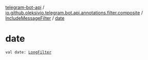 [telegram-bot-api](../../index.md) / [io.github.oleksivio.telegram.bot.api.annotations.filter.composite](../index.md) / [IncludeMessageFilter](index.md) / [date](./date.md)

# date

`val date: `[`LongFilter`](../../io.github.oleksivio.telegram.bot.api.annotations.filter.primitive/-long-filter/index.md)